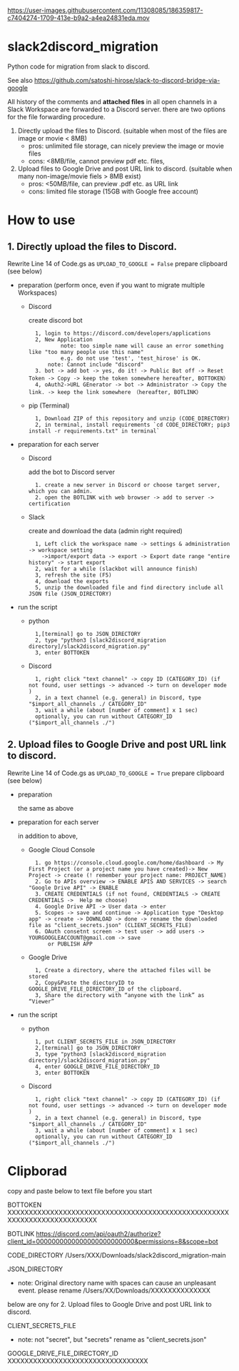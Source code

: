 

https://user-images.githubusercontent.com/11308085/186359817-c7404274-1709-413e-b9a2-a4ea24831eda.mov



# slack2discord_migration
Python code for migration from slack to discord.

See also https://github.com/satoshi-hirose/slack-to-discord-bridge-via-google

All history of the comments and **attached files** in all open channels in a Slack Workspace are forwarded to a Discord server.
there are two options for the file forwarding procedure.

   1. Directly upload the files to Discord. (suitable when most of the files are image or movie < 8MB)  
        - pros: unlimited file storage, can nicely preview the image or movie files 
        - cons: <8MB/file, cannot preview pdf etc. files, 
   2. Upload files to Google Drive and post URL link to discord. (suitable when many non-image/movie fiels > 8MB exist)  
        - pros: <50MB/file, can preview .pdf etc. as URL link 
        - cons: limited file storage (15GB with Google free account)


# How to use
## 1. Directly upload the files to Discord.
Rewrite Line 14 of Code.gs as `UPLOAD_TO_GOOGLE = False`
prepare clipboard (see below)

- preparation (perform once, even if you want to migrate multiple Workspaces)

    - Discord
    
	   create discord bot
      
		    1, login to https://discord.com/developers/applications
		    2, New Application 
     			    note: too simple name will cause an error something like "too many people use this name"
		            e.g. do not use 'test', 'test_hirose' is OK.
			    note: Cannot include "discord"
		    3. bot -> add bot -> yes, do it! -> Public Bot off -> Reset Token -> Copy -> keep the token somewhere hereafter, BOTTOKEN）
		    4, oAuth2->URL GEnerator -> bot -> Administrator -> Copy the link. -> keep the link somewhere　（hereafter, BOTLINK）


    - pip (Terminal)
   		
		    1, Download ZIP of this repository and unzip (CODE_DIRECTORY)
		    2, in terminal, install requirements `cd CODE_DIRECTORY; pip3 install -r requirements.txt" in terminal`

- preparation for each server

    - Discord
	 
      add the bot to Discord server
      
		    1. create a new server in Discord or choose target server, which you can admin.
		    2. open the BOTLINK with web browser -> add to server -> certification

    - Slack
     
	    create and download the data (admin right required)
      
		    1, Left click the workspace name -> settings & administration -> workspace setting 
              ->import/export data -> export -> Export date range "entire history" -> start export
		    2, wait for a while (slackbot will announce finish)
		    3, refresh the site (F5)
		    4, download the exports
		    5, unzip the downloaded file and find directory include all JSON file (JSON_DIRECTORY)

- run the script

    - python
    
		    1,[terminal] go to JSON_DIRECTORY
		    2, type "python3 [slack2discord_migration directory]/slack2discord_migration.py"
		    3, enter BOTTOKEN

    - Discord
    
		    1, right click "text channel" -> copy ID (CATEGORY_ID) (if not found, user settings -> advanced -> turn on developer mode )
		    2, in a text channel (e.g. general) in Discord, type "$import_all_channels ./ CATEGORY_ID"
		    3, wait a while (about [number of comment] x 1 sec)
		    optionally, you can run without CATEGORY_ID ("$import_all_channels ./")

## 2. Upload files to Google Drive and post URL link to discord.
Rewrite Line 14 of Code.gs as `UPLOAD_TO_GOOGLE = True`
prepare clipboard (see below)

- preparation

     the same as above

- preparation for each server

     in addition to above, 
    - Google Cloud Console
      
		    1. go https://console.cloud.google.com/home/dashboard -> My First Project (or a project name you have created)-> New Project -> create (! remember your project name: PROJECT_NAME)
		    2. Go to APIs overview -> ENABLE APIS AND SERVICES -> search "Google Drive API" -> ENABLE 
		    3. CREATE CREDENTIALS (if not found, CREDENTIALS -> CREATE CREDENTIALS ->  Help me choose)
		    4. Google Drive API -> User data -> enter 
		    5. Scopes -> save and continue -> Application type "Desktop app" -> create -> DOWNLOAD -> done -> rename the downloaded file as "client_secrets.json" (CLIENT_SECRETS_FILE)
		    6. OAuth consetnt screen -> test user -> add users -> YOURGOOGLEACCOUNT@gmail.com -> save
		        or PUBLISH APP

    - Google Drive
		    
		    1, Create a directory, where the attached files will be stored
		    2, Copy&Paste the diectoryID to GOOGLE_DRIVE_FILE_DIRECTORY_ID of the clipboard.
		    3, Share the directory with “anyone with the link” as “Viewer”

- run the script

    - python
    
		    1, put CLIENT_SECRETS_FILE in JSON_DIRECTORY
		    2,[terminal] go to JSON_DIRECTORY
		    3, type "python3 [slack2discord_migration directory]/slack2discord_migration.py"
		    4, enter GOOGLE_DRIVE_FILE_DIRECTORY_ID
		    3, enter BOTTOKEN

    - Discord
    
		    1, right click "text channel" -> copy ID (CATEGORY_ID) (if not found, user settings -> advanced -> turn on developer mode )
		    2, in a text channel (e.g. general) in Discord, type "$import_all_channels ./ CATEGORY_ID"
		    3, wait a while (about [number of comment] x 1 sec)
		    optionally, you can run without CATEGORY_ID ("$import_all_channels ./")

# Clipborad
 copy and paste below to text file before you start
 
 BOTTOKEN
XXXXXXXXXXXXXXXXXXXXXXXXXXXXXXXXXXXXXXXXXXXXXXXXXXXXXXXXXXXXXXXXXXXXXXXXX

BOTLINK
https://discord.com/api/oauth2/authorize?client_id=0000000000000000000000000&permissions=8&scope=bot

CODE_DIRECTORY
/Users/XXX/Downloads/slack2discord_migration-main

JSON_DIRECTORY 
* note: Original directory name with spaces can cause an unpleasant event. please rename 
/Users/XX/Downloads/XXXXXXXXXXXXXX


below are ony for 2. Upload files to Google Drive and post URL link to discord.

CLIENT_SECRETS_FILE
* note:  not "secret", but "secrets" 
rename as "client_secrets.json"

GOOGLE_DRIVE_FILE_DIRECTORY_ID
XXXXXXXXXXXXXXXXXXXXXXXXXXXXXXXXX
